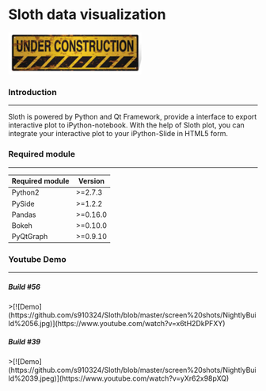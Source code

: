 # Sloth data visualization
![under-construction](https://github.com/s910324/Sloth/blob/master/screen%20shots/under-construction.jpg?raw=true "under-construction")
### Introduction
------
  Sloth is powered by Python and Qt Framework, provide a interface to export interactive plot to iPython-notebook. With the help of Sloth plot, you can integrate your interactive plot to your iPython-Slide in HTML5 form.


### Required module
------

|Required module|Version|
|---|---|
|Python2|>=2.7.3|
|PySide|>=1.2.2|
|Pandas|>=0.16.0|
|Bokeh| >=0.10.0|
|PyQtGraph| >=0.9.10|


### Youtube Demo
-----
<h5>Build #56</h5>
>[![Demo](https://github.com/s910324/Sloth/blob/master/screen%20shots/NightlyBuild%2056.jpg)](https://www.youtube.com/watch?v=x6tH2DkPFXY)

<h5>Build #39</h5>
>[![Demo](https://github.com/s910324/Sloth/blob/master/screen%20shots/NightlyBuild%2039.jpeg)](https://www.youtube.com/watch?v=yXr62x98pXQ)
